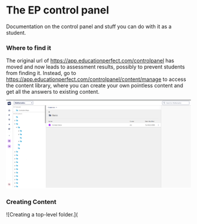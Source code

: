 # The EP control panel
Documentation on the control panel and stuff you can do with it as a student.

### Where to find it
The original url of https://app.educationperfect.com/controlpanel has moved and now leads to assessment results, possibly to prevent students from finding it. 
Instead, go to https://app.educationperfect.com/controlpanel/content/manage to access the content library, where you can create your own pointless content and get all the answers to existing content.

![The content Library.](https://github.com/darkbottechnical/educationperfectcontrolpanel/blob/main/Screenshot%202025-02-25%20205734.png)

### Creating Content

![Creating a top-level folder.](
